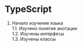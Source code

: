 # TypeScript

1. Начало изучение языка  
1.1. Изучено понятие анотации  
1.2. Изучены интерфесы  
1.3. Изучены классы  
